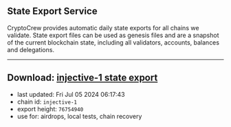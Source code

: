 ## State Export Service
CryptoCrew provides automatic daily state exports for all chains we validate. State export files can be used as genesis files and are a snapshot of the current blockchain state, including all validators, accounts, balances and delegations.

---
**Download: [injective-1 state export](https://dl-eu2.ccvalidators.com/SERVICE/injective/injective-1_export_76754940.json)**
---

- last updated: Fri Jul 05 2024 06:17:43
- chain id: `injective-1`
- export height: `76754940`
- use for: airdrops, local tests, chain recovery
